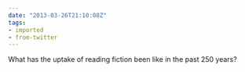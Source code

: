 ```yaml
---
date: "2013-03-26T21:10:08Z"
tags:
- imported
- from-twitter
---
```

What has the uptake of reading fiction been like in the past 250 years?
